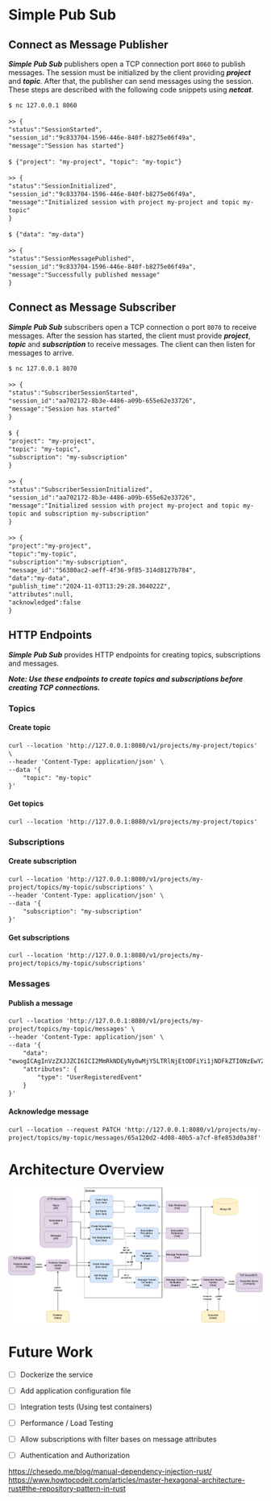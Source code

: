# Simple Pub Sub

## Connect as Message Publisher

***Simple Pub Sub*** publishers open a TCP connection port ```8060``` to publish messages.
The session must be initialized by the client providing ***project*** and ***topic***. After that, the publisher can send 
messages using the session. These steps are described with the following code snippets using ***netcat***.

```
$ nc 127.0.0.1 8060

>> {
"status":"SessionStarted",
"session_id":"9c833704-1596-446e-840f-b8275e06f49a",
"message":"Session has started"}

$ {"project": "my-project", "topic": "my-topic"}

>> {
"status":"SessionInitialized",
"session_id":"9c833704-1596-446e-840f-b8275e06f49a",
"message":"Initialized session with project my-project and topic my-topic"
}

$ {"data": "my-data"}

>> {
"status":"SessionMessagePublished",
"session_id":"9c833704-1596-446e-840f-b8275e06f49a",
"message":"Successfully published message"
}
```
## Connect as Message Subscriber

***Simple Pub Sub*** subscribers open a TCP connection o port ```8070``` to receive messages.
After the session has started, the client must provide ***project***, ***topic*** and ***subscription*** to receive messages.
The client can then listen for messages to arrive.

```
$ nc 127.0.0.1 8070

>> {
"status":"SubscriberSessionStarted",
"session_id":"aa702172-8b3e-4486-a09b-655e62e33726",
"message":"Session has started"
}

$ {
"project": "my-project", 
"topic": "my-topic", 
"subscription": "my-subscription"
}

>> {
"status":"SubscriberSessionInitialized",
"session_id":"aa702172-8b3e-4486-a09b-655e62e33726",
"message":"Initialized session with project my-project and topic my-topic and subscription my-subscription"
}

>> {
"project":"my-project",
"topic":"my-topic",
"subscription":"my-subscription",
"message_id":"56380ac2-aeff-4f36-9f85-314d8127b784",
"data":"my-data",
"publish_time":"2024-11-03T13:29:28.304022Z",
"attributes":null,
"acknowledged":false
}
```

## HTTP Endpoints

***Simple Pub Sub*** provides HTTP endpoints for creating topics, subscriptions and messages.

***Note: Use these endpoints to create topics and subscriptions before creating TCP connections.***


### Topics

#### Create topic

```
curl --location 'http://127.0.0.1:8080/v1/projects/my-project/topics' \
--header 'Content-Type: application/json' \
--data '{
    "topic": "my-topic"
}'
```

#### Get topics

```
curl --location 'http://127.0.0.1:8080/v1/projects/my-project/topics'
```

### Subscriptions

#### Create subscription

```
curl --location 'http://127.0.0.1:8080/v1/projects/my-project/topics/my-topic/subscriptions' \
--header 'Content-Type: application/json' \
--data '{
    "subscription": "my-subscription"
}'
```

#### Get subscriptions

```
curl --location 'http://127.0.0.1:8080/v1/projects/my-project/topics/my-topic/subscriptions'
```
### Messages

#### Publish a message

```
curl --location 'http://127.0.0.1:8080/v1/projects/my-project/topics/my-topic/messages' \
--header 'Content-Type: application/json' \
--data '{
    "data": "ewogICAgInVzZXJJZCI6ICI2MmRkNDEyNy0wMjY5LTRlNjEtODFiYi1jNDFkZTI0NzEwY2YiLAogICAgInVzZXJuYW1lIjogIlBhdWwgV2llbGFuZCIsCiAgICAic2lnblVwVGltZSI6ICIyMDI0LTExLTAxVDIyOjU3OjI0LjMwMiswMDowMCIKfQ==",
    "attributes": {
        "type": "UserRegisteredEvent"
    }
}'
```

#### Acknowledge message

```
curl --location --request PATCH 'http://127.0.0.1:8080/v1/projects/my-project/topics/my-topic/messages/65a120d2-4d08-40b5-a7cf-8fe853d0a38f'
```
# Architecture Overview

<p align="center">
<img src="/drawing/simple-pub-sub-architecture.png" alt=""/>
</p>

# Future Work

- [ ] Dockerize the service
- [ ] Add application configuration file
- [ ] Integration tests (Using test containers)
- [ ] Performance / Load Testing
- [ ] Allow subscriptions with filter bases on message attributes
- [ ] Authentication and Authorization


https://chesedo.me/blog/manual-dependency-injection-rust/
https://www.howtocodeit.com/articles/master-hexagonal-architecture-rust#the-repository-pattern-in-rust